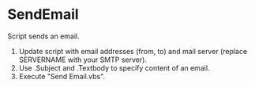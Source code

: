 # SendEmail

Script sends an email.

1. Update script with email addresses (from, to) and mail server (replace SERVERNAME with your SMTP server).
2. Use .Subject and .Textbody to specify content of an email.
3. Execute "Send Email.vbs". 